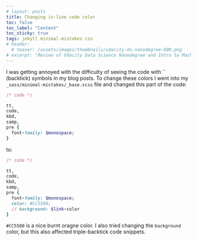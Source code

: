 ```yaml
---
# layout: posts
title: Changing in-line code color
toc: false
toc_label: "Content"
toc_sticky: true
tags: jekyll minimal-mistakes css
# header:
  # teaser: /assets/images/thumbnails/udacity-ds-nanodegree-800.png
# excerpt: "Review of Udacity Data Science Nanodegree and Intro to Machine Learning Nanodegree"
---
```


I was getting annoyed with the difficulty of seeing the code with \`\` (backtick) symbols in my blog posts. To change these colors I went into my `_sass/minimal-mistakes/_base.scss` file and changed this part of the code:

```ruby
/* code */

tt,
code,
kbd,
samp,
pre {
  font-family: $monospace;
}
```

to:

```ruby
/* code */

tt,
code,
kbd,
samp,
pre {
  font-family: $monospace;
  color: #CC5500;
  // background: $link-color
}
```

`#CC5500` is a nice burnt oragne color. I also tried changing the `background` color, but this also affected triple-backtick code snippets.
